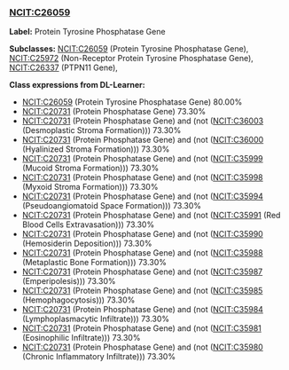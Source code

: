 
### [NCIT:C26059](http://purl.obolibrary.org/obo/NCIT_C26059)
**Label:** Protein Tyrosine Phosphatase Gene

**Subclasses:** [NCIT:C26059](http://purl.obolibrary.org/obo/NCIT_C26059) (Protein Tyrosine Phosphatase Gene), [NCIT:C25972](http://purl.obolibrary.org/obo/NCIT_C25972) (Non-Receptor Protein Tyrosine Phosphatase Gene), [NCIT:C26337](http://purl.obolibrary.org/obo/NCIT_C26337) (PTPN11 Gene), 

**Class expressions from DL-Learner:**

- [NCIT:C26059](http://purl.obolibrary.org/obo/NCIT_C26059) (Protein Tyrosine Phosphatase Gene) 80.00%
- [NCIT:C20731](http://purl.obolibrary.org/obo/NCIT_C20731) (Protein Phosphatase Gene) 73.30%
- [NCIT:C20731](http://purl.obolibrary.org/obo/NCIT_C20731) (Protein Phosphatase Gene) and (not ([NCIT:C36003](http://purl.obolibrary.org/obo/NCIT_C36003) (Desmoplastic Stroma Formation))) 73.30%
- [NCIT:C20731](http://purl.obolibrary.org/obo/NCIT_C20731) (Protein Phosphatase Gene) and (not ([NCIT:C36000](http://purl.obolibrary.org/obo/NCIT_C36000) (Hyalinized Stroma Formation))) 73.30%
- [NCIT:C20731](http://purl.obolibrary.org/obo/NCIT_C20731) (Protein Phosphatase Gene) and (not ([NCIT:C35999](http://purl.obolibrary.org/obo/NCIT_C35999) (Mucoid Stroma Formation))) 73.30%
- [NCIT:C20731](http://purl.obolibrary.org/obo/NCIT_C20731) (Protein Phosphatase Gene) and (not ([NCIT:C35998](http://purl.obolibrary.org/obo/NCIT_C35998) (Myxoid Stroma Formation))) 73.30%
- [NCIT:C20731](http://purl.obolibrary.org/obo/NCIT_C20731) (Protein Phosphatase Gene) and (not ([NCIT:C35994](http://purl.obolibrary.org/obo/NCIT_C35994) (Pseudoangiomatoid Space Formation))) 73.30%
- [NCIT:C20731](http://purl.obolibrary.org/obo/NCIT_C20731) (Protein Phosphatase Gene) and (not ([NCIT:C35991](http://purl.obolibrary.org/obo/NCIT_C35991) (Red Blood Cells Extravasation))) 73.30%
- [NCIT:C20731](http://purl.obolibrary.org/obo/NCIT_C20731) (Protein Phosphatase Gene) and (not ([NCIT:C35990](http://purl.obolibrary.org/obo/NCIT_C35990) (Hemosiderin Deposition))) 73.30%
- [NCIT:C20731](http://purl.obolibrary.org/obo/NCIT_C20731) (Protein Phosphatase Gene) and (not ([NCIT:C35988](http://purl.obolibrary.org/obo/NCIT_C35988) (Metaplastic Bone Formation))) 73.30%
- [NCIT:C20731](http://purl.obolibrary.org/obo/NCIT_C20731) (Protein Phosphatase Gene) and (not ([NCIT:C35987](http://purl.obolibrary.org/obo/NCIT_C35987) (Emperipolesis))) 73.30%
- [NCIT:C20731](http://purl.obolibrary.org/obo/NCIT_C20731) (Protein Phosphatase Gene) and (not ([NCIT:C35985](http://purl.obolibrary.org/obo/NCIT_C35985) (Hemophagocytosis))) 73.30%
- [NCIT:C20731](http://purl.obolibrary.org/obo/NCIT_C20731) (Protein Phosphatase Gene) and (not ([NCIT:C35984](http://purl.obolibrary.org/obo/NCIT_C35984) (Lymphoplasmacytic Infiltrate))) 73.30%
- [NCIT:C20731](http://purl.obolibrary.org/obo/NCIT_C20731) (Protein Phosphatase Gene) and (not ([NCIT:C35981](http://purl.obolibrary.org/obo/NCIT_C35981) (Eosinophilic Infiltrate))) 73.30%
- [NCIT:C20731](http://purl.obolibrary.org/obo/NCIT_C20731) (Protein Phosphatase Gene) and (not ([NCIT:C35980](http://purl.obolibrary.org/obo/NCIT_C35980) (Chronic Inflammatory Infiltrate))) 73.30%



